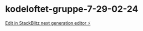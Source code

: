 # kodeloftet-gruppe-7-29-02-24

[Edit in StackBlitz next generation editor ⚡️](https://stackblitz.com/~/github.com/LarsGJobloop/kodeloftet-gruppe-7-29-02-24)